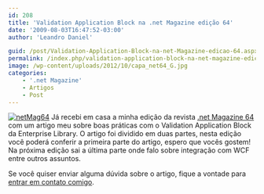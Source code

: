 ```yaml
---
id: 208
title: 'Validation Application Block na .net Magazine edição 64'
date: '2009-08-03T16:47:52-03:00'
author: 'Leandro Daniel'

guid: /post/Validation-Application-Block-na-net-Magazine-edicao-64.aspx
permalink: /index.php/validation-application-block-na-net-magazine-edicao-64/
image: /wp-content/uploads/2012/10/capa_net64_G.jpg
categories:
    - '.net Magazine'
    - Artigos
    - Post
---
```


[![netMag64](http://leandrodaniel.com/pics/WindowsLiveWriter/ValidationApplicationB.netMagazineedio64/652BDE7B/netMag64_thumb.jpg "netMag64")](http://leandrodaniel.com/pics/WindowsLiveWriter/ValidationApplicationB.netMagazineedio64/7442BD55/netMag64.jpg) Já recebi em casa a minha edição da revista [.net Magazine 64](http://www.devmedia.com.br/resumo/default.asp?ed=64&site=1) com um artigo meu sobre boas práticas com o Validation Application Block da Enterprise Library. O artigo foi dividido em duas partes, nesta edição você poderá conferir a primeira parte do artigo, espero que vocês gostem! Na próxima edição sai a última parte onde falo sobre integração com WCF entre outros assuntos.

Se você quiser enviar alguma dúvida sobre o artigo, fique a vontade para [entrar em contato comigo](http://www.leandrodaniel.com/contact).